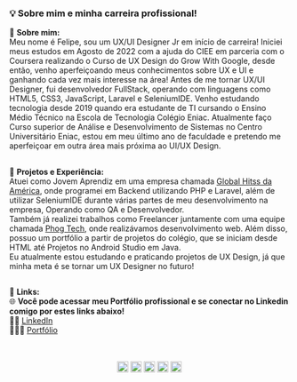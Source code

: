 ###  💡 **Sobre mim e minha carreira profissional!**
🤔 **Sobre mim:** <br>
Meu nome é Felipe, sou um UX/UI Designer Jr em início de carreira! Iniciei meus estudos em Agosto de 2022 com a ajuda do CIEE em parceria com o Coursera realizando o Curso de UX Design do Grow With Google, desde então, venho aperfeiçoando meus conhecimentos sobre UX e UI e ganhando cada vez mais interesse na área!
Antes de me tornar UX/UI Designer, fui desenvolvedor FullStack, operando com linguagens como HTML5, CSS3, JavaScript, Laravel e SeleniumIDE. Venho estudando tecnologia desde 2019 quando era estudante de TI cursando o Ensino Médio Técnico na Escola de Tecnologia Colégio Eniac.
Atualmente faço Curso superior de Análise e Desenvolvimento de Sistemas no Centro Universitário Eniac, estou em meu último ano de faculdade e pretendo me aperfeiçoar em outra área mais próxima ao UI/UX Design.
##
🧪 **Projetos e Experiência:** <br>
Atuei como Jovem Aprendiz em uma empresa chamada <a href="https://jobs.kenoby.com/globalhitss">Global Hitss da América</a>, onde programei em Backend utilizando PHP e Laravel, além de utilizar SeleniumIDE durante várias partes de meu desenvolvimento na empresa, Operando como QA e Desenvolvedor.<br>
Também já realizei trabalhos como Freelancer juntamente com uma equipe chamada <a href="https://phogtech.vercel.app">Phog Tech</a>, onde realizávamos desenvolvimento web. Além disso, possuo um portfólio a partir de projetos do colégio, que se iniciam desde HTML até Projetos no Android Studio em Java.<br>
Eu atualmente estou estudando e praticando projetos de UX Design, já que minha meta é se tornar um UX Designer no futuro! 
##
📍 **Links:** <br>
🌐 **Você pode acessar meu Portfólio profissional e se conectar no Linkedin comigo por estes links abaixo!** <br>
🕵️‍♂️ <a href="https://www.linkedin.com/in/felipe-akio-cerqueira-murata-064b64212/">LinkedIn</a> <br> 
👨🏽‍💻 <a href="https://sites.google.com/view/felipemurata/homepage">Portfólio</a> 

  <div align="center">
  </br> </br>
<code><img height= "20"src= "https://img.shields.io/badge/HTML5-E34F26?style=for-the-badge&logo=html5&logoColor=white"></code>
<code><img height= "20"src= "https://img.shields.io/badge/CSS3-1572B6?style=for-the-badge&logo=css3&logoColor=white"></code>
<code><img height= "20"src= "https://img.shields.io/badge/PHP-777BB4?style=for-the-badge&logo=php&logoColor=white"></code>
<code><img height= "20"src= "https://img.shields.io/badge/Laravel-FF2D20?style=for-the-badge&logo=laravel&logoColor=white"></code>
<code><img height= "20"src= "https://img.shields.io/badge/Selenium-0A319D?style=for-the-badge&logo=Selenium&logoColor=white"></code>
</div>
  
